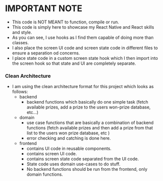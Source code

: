 # IMPORTANT NOTE

- This code is NOT MEANT to function, compile or run.
- This code is simply here to showcase my React Native and React skills and style.
- As you can see, I use hooks as I find them capable of doing more than classes.
- I also place the screen UI code and screen state code in different files to ensure a separation od concerns.
- I place state code in a custom screen state hook which I then import into the screen hook so that state and UI are completely separate.

### Clean Architecture

- I am using the clean architecture format for this project which looks as follows:
  - backend
    - backend functions which basically do one simple task (fetch available prizes, add a prize to the users won-prize database, etc...)
  - domain
    - use case functions that are basically a combination of backend functions (fetch available prizes and then add a prize from that list to the users won prize database, etc )
    - error checking and catching is done here.
  - frontend
    - contains UI code in reusable components.
    - contains screen UI code.
    - contains screen state code separated from the UI code.
    - State code uses domain use-cases to do stuff. 
    - No backend functions should be run from the frontend, only domain functions. 